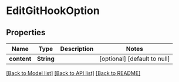 # EditGitHookOption
## Properties

| Name | Type | Description | Notes |
|------------ | ------------- | ------------- | -------------|
| **content** | **String** |  | [optional] [default to null] |

[[Back to Model list]](../README.md#documentation-for-models) [[Back to API list]](../README.md#documentation-for-api-endpoints) [[Back to README]](../README.md)

